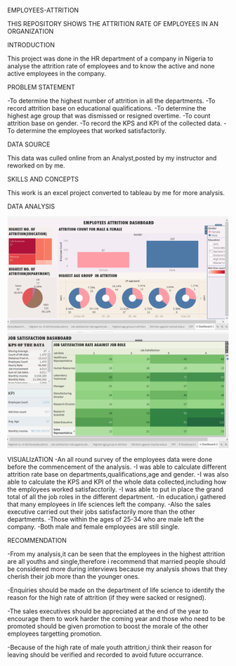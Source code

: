 EMPLOYEES-ATTRITION

THIS REPOSITORY SHOWS THE ATTRITION RATE OF EMPLOYEES  IN AN ORGANIZATION

INTRODUCTION

This project was done in the HR department of a company in Nigeria to analyse the attrition rate of employees and to know the active and none active employees in the company.

PROBLEM STATEMENT

-To determine the highest  number of attrition in all the departments.
-To record attrition base on educational qualifications.
-To determine the highest age group that was dismissed or resigned overtime.
-To count attrition base on gender.
-To record the KPS and KPI of the collected data.
-To  determine the employees that worked satisfactorily.

DATA SOURCE

This data was culled online from an Analyst,posted by my instructor and reworked on by me.

SKILLS AND CONCEPTS

This work is an excel project converted to tableau by me for more analysis.

DATA ANALYSIS

![image](https://github.com/chymab/EMPLOYEES-ATTRITION/blob/main/ATTRITIONDASHBOARD.png) 
![image](https://github.com/chymab/EMPLOYEES-ATTRITION/blob/main/JOBSATISFACTIONRATE.png) 


VISUALIzATION
-An all round survey of the employees data were done before the commencement of the analysis.
-I was able to calculate different attrition rate base on departments,qualifications,age and gender.
-I was also able to calculate the KPS and KPI of the whole data collected,including how the employees worked satisfacctorily.
-I was able to put in place the grand total of all the job roles in the different department.
-In education,i gathered that many employees in life sciences left the company.
-Also the sales executive carried out their jobs satisfactorily more than the other departments.
-Those within the ages of 25-34 who are male left the company.
-Both male and female employees are still single.

RECOMMENDATION

-From my analysis,it can be seen that the employees in the highest attrition are all youths and single,therefore i recommend that married people should be considered more during interviews because my analysis shows that they cherish their job more than the younger ones.

-Enquiries should be made on the department of life science to identify the reason for the high rate of attrition (if they were sacked or resigned).

-The sales executives should be appreciated at the end of the year to encourage them to work harder the coming year and those who need to be promoted should be given promotion to boost the morale of the other employees targetting promotion.

-Because of the high rate of male youth attrition,i think their reason for leaving should be verified and recorded to avoid future occurrance.

